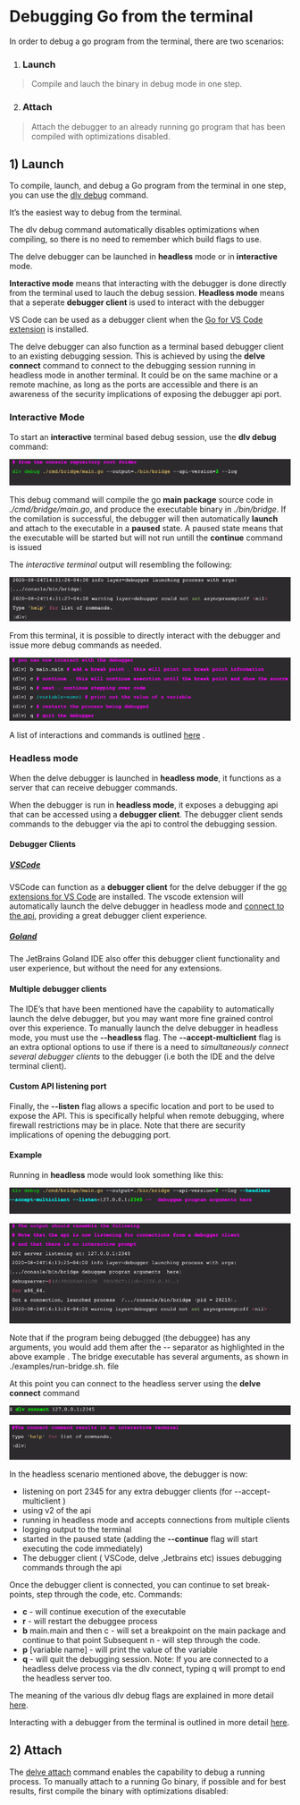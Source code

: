 # Debugging Go from the terminal
In order to debug a go program  from the terminal, there are two scenarios:
1) ### Launch
>Compile and lauch the binary in debug mode in one step.
2) ### Attach
>Attach the debugger to an already running go program that has been compiled with optimizations disabled.

## 1) Launch
To compile, launch, and debug a Go program from the terminal in one step, you can use the [dlv debug](https://github.com/go-delve/delve/blob/master/Documentation/usage/dlv_debug.md) command. 

It’s the easiest way to debug from the terminal. 

The dlv debug command automatically disables optimizations when compiling, so there is no need to remember which build flags to use. 

The delve debugger can be launched in **headless** mode or in **interactive** mode. 

**Interactive mode** means that interacting with the debugger is done directly from the terminal used to lauch the debug session.
**Headless mode** means that a seperate **debugger client** is used to interact with the debugger

VS Code can be used as a debugger client when the [Go for VS Code extension](https://marketplace.visualstudio.com/items?itemName=golang.go) is installed. 

The delve debugger can also function as a terminal based debugger client to an existing debugging session. This is achieved by using the **delve connect** command to connect to the debugging session running in headless mode in another terminal. It could be on the same machine or a remote machine, as long as the ports are accessible and there is an awareness of the security implications of exposing the debugger api port.

### Interactive Mode

To start an **interactive** terminal based debug session, use the **dlv debug** command:

![dlv debug](images/dlv-debug-1.jpg)

This debug command will compile the go **main package** source code in *./cmd/bridge/main.go*, and produce the executable binary in  *./bin/bridge*. 
If the comilation is successful, the debugger will then automatically **launch** and attach to the executable in a **paused** state. A paused state means that the executable will be started but will not run untill the **continue** command is issued

The *interactive terminal* output will resembling the following:

![dlv debug](images/dlv-debug-2.jpg)

From this terminal, it is possible to directly interact with the debugger and issue more debug commands as needed.

![dlv debug](images/dlv-debug-3.jpg)

A list of interactions and commands is outlined [here](https://github.com/go-delve/delve/blob/master/Documentation/cli/README.md) .

### Headless mode
When the delve debugger is launched in **headless mode**, it functions as a server that can receive debugger commands.

When the debugger is run in **headless mode**, it exposes a debugging api that can be accessed using a **debugger client**. The debugger client sends commands to the debugger via the api to control the debugging session. 

#### Debugger Clients

##### [VSCode](https://code.visualstudio.com/)
VSCode can function as a **debugger client** for the delve debugger if the [go extensions for VS Code](https://marketplace.visualstudio.com/items?itemName=golang.Go) are installed. The vscode extension will automatically launch the delve debugger in headless mode and [connect to the api](https://github.com/go-delve/delve/tree/master/Documentation/api), providing a great debugger client experience. 
##### [Goland](https://www.jetbrains.com/help/go/debugging-code.html)
The JetBrains Goland IDE also offer this debugger client functionality and user experience, but without the need for any extensions.

#### Multiple debugger clients

The IDE’s that have been mentioned have the capability to automatically launch the delve debugger, but you may want more fine grained control over this experience. To manually launch the delve debugger in headless mode, you must use the **--headless** flag. The **--accept-multiclient** flag is an extra optional options to use if there is a need to *simultaneously connect several debugger clients* to the debugger (i.e both the IDE and the delve terminal client). 

#### Custom API listening port
Finally, the **--listen** flag allows a specific location and port to be used to expose the API. This is specifically helpful when remote debugging, where firewall restrictions may be in place. Note that there are security implications of opening the debugging port.

#### Example
Running in **headless** mode would look something like this:

![dlv debug](images/dlv-debug-4.jpg)

![dlv debug](images/dlv-debug-5.jpg)

Note that if the program being debugged (the debuggee) has any arguments, you would add them after the -- separator as highlighted in the above example . The bridge executable has several arguments, as shown in ./examples/run-bridge.sh. file

At this point you can connect to the headless server using the **delve connect** command

![dlv debug](images/dlv-debug-6.jpg)

![dlv debug](images/dlv-debug-7.jpg)

In the headless scenario mentioned above, the debugger  is now:
- listening on port  2345  for any extra debugger clients (for --accept-multiclient )
- using  v2  of the api
- running in headless mode and accepts connections from multiple clients 
- logging output to the terminal
- started in the paused state (adding the **--continue** flag will start executing the code immediately)
- The debugger client ( VSCode, delve ,Jetbrains etc) issues debugging commands through the api

Once the debugger client is connected, you can continue to set break-points, step through the code, etc. 
Commands: 
- **c** - will continue execution of the executable
- **r** - will restart the debuggee process
- **b** main.main and then c - will set a breakpoint on the main package and continue to that point
Subsequent n - will step through the code. 
- **p** [variable name] - will print the value of the variable 
- **q** - will quit the debugging session. Note: If you are connected to a headless delve process via the dlv connect, typing q will prompt to end the headless server too.

The meaning of the various dlv debug flags are explained in more detail [here](https://github.com/go-delve/delve/blob/master/Documentation/usage/dlv.md).

Interacting with a debugger from the terminal is outlined in more detail [here](https://github.com/go-delve/delve/blob/master/Documentation/cli/README.md).

## 2) Attach

The [delve attach](https://github.com/go-delve/delve/blob/master/Documentation/usage/dlv_attach.md) command enables the capability to debug a running process.
To manually attach to a running Go binary, if possible and for best results, first compile the binary with optimizations disabled:



